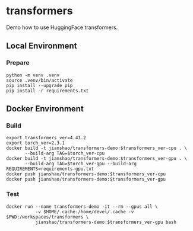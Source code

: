 # transformers

Demo how to use HuggingFace transformers.

## Local Environment

### Prepare
~~~ shell
python -m venv .venv
source .venv/bin/activate
pip install --upgrade pip
pip install -r requirements.txt
~~~

## Docker Environment

### Build
~~~ shell
export transformers_ver=4.41.2
export torch_ver=2.3.1
docker build -t jianshao/transformers-demo:$transformers_ver-cpu . \
       --build-arg TAG=$torch_ver-cpu
docker build -t jianshao/transformers-demo:$transformers_ver-gpu . \
       --build-arg TAG=$torch_ver-gpu --build-arg REQUIREMENTS=requirements-gpu.txt
docker push jianshao/transformers-demo:$transformers_ver-cpu
docker push jianshao/transformers-demo:$transformers_ver-gpu
~~~
### Test
~~~ shell
docker run --name transformers-demo -it --rm --gpus all \
           -v $HOME/.cache:/home/devel/.cache -v $PWD:/workspaces/transformers \
           jianshao/transformers-demo:$transformers_ver-gpu bash
~~~